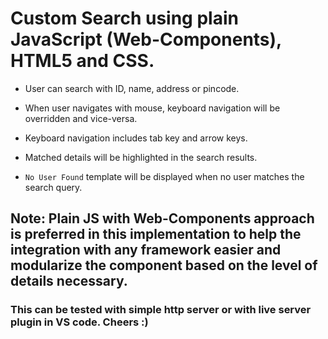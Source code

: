 # Custom Search using plain JavaScript (Web-Components), HTML5 and CSS.

* User can search with ID, name, address or pincode.

* When user navigates with mouse, keyboard navigation will be overridden and vice-versa.

* Keyboard navigation includes tab key and arrow keys.

* Matched details will be highlighted in the search results.

* `No User Found` template will be displayed when no user matches the search query.

## Note: Plain JS with Web-Components approach is preferred in this implementation to help the integration with any framework easier and modularize the component based on the level of details necessary.

### This can be tested with simple http server or with live server plugin in VS code. Cheers :)